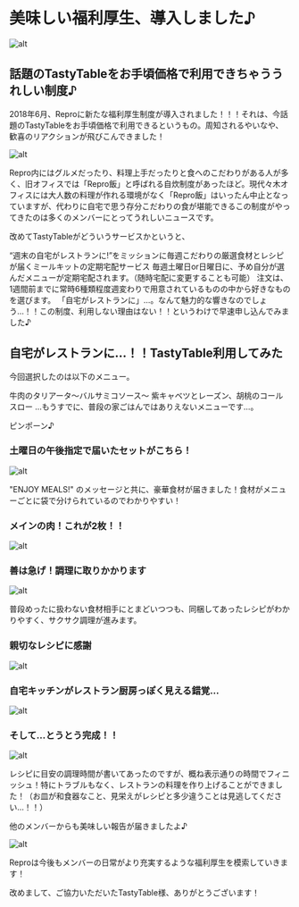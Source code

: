 # 美味しい福利厚生、導入しました♪

![alt](https://github.com/komoshun/Employer-Branding/blob/master/20180629/%E3%82%B9%E3%82%AF%E3%83%AA%E3%83%BC%E3%83%B3%E3%82%B7%E3%83%A7%E3%83%83%E3%83%88%202019-05-10%2015.55.26.png)

## 話題のTastyTableをお手頃価格で利用できちゃううれしい制度♪

2018年6月、Reproに新たな福利厚生制度が導入されました！！！それは、今話題のTastyTableをお手頃価格で利用できるというもの。周知されるやいなや、歓喜のリアクションが飛びこんできました！

![alt](https://github.com/komoshun/Employer-Branding/blob/master/20180629/8a835e03-e7bd-45c8-95b1-7dbb773695bc.png)

Repro内にはグルメだったり、料理上手だったりと食へのこだわりがある人が多く、旧オフィスでは「Repro飯」と呼ばれる自炊制度があったほど。現代々木オフィスには大人数の料理が作れる環境がなく「Repro飯」はいったん中止となっていますが、代わりに自宅で思う存分こだわりの食が堪能できるこの制度がやってきたのは多くのメンバーにとってうれしいニュースです。

改めてTastyTableがどういうサービスかというと、

“週末の自宅がレストランに!”をミッションに毎週こだわりの厳選食材とレシピが届くミールキットの定期宅配サービス
毎週土曜日or日曜日に、予め自分が選んだメニューが定期宅配されます。（随時宅配に変更することも可能）
注文は、1週間前までに常時6種類程度週変わりで用意されているものの中から好きなものを選びます。
「自宅がレストランに」…。なんて魅力的な響きなのでしょう…！！この制度、利用しない理由はない！！というわけで早速申し込んでみました♪

## 自宅がレストランに…！！TastyTable利用してみた
今回選択したのは以下のメニュー。

牛肉のタリアータ〜バルサミコソース〜
紫キャベツとレーズン、胡桃のコールスロー
…もうすでに、普段の家ごはんではありえないメニューです…。

ピンポーン♪

### 土曜日の午後指定で届いたセットがこちら！

![alt](https://github.com/komoshun/Employer-Branding/blob/master/20180629/1.jpeg)


"ENJOY MEALS!" のメッセージと共に、豪華食材が届きました！食材がメニューごとに袋で分けられているのでわかりやすい！

### メインの肉！これが2枚！！

![alt](https://github.com/komoshun/Employer-Branding/blob/master/20180629/2.jpeg)

### 善は急げ！調理に取りかかります

![alt](https://github.com/komoshun/Employer-Branding/blob/master/20180629/3.jpeg)

普段めったに扱わない食材相手にとまどいつつも、同梱してあったレシピがわかりやすく、サクサク調理が進みます。

### 親切なレシピに感謝

![alt](https://github.com/komoshun/Employer-Branding/blob/master/20180629/4.jpeg)

### 自宅キッチンがレストラン厨房っぽく見える錯覚…

![alt](https://github.com/komoshun/Employer-Branding/blob/master/20180629/5.jpeg)

### そして…とうとう完成！！

![alt](https://github.com/komoshun/Employer-Branding/blob/master/20180629/6.jpeg)

レシピに目安の調理時間が書いてあったのですが、概ね表示通りの時間でフィニッシュ！特にトラブルもなく、レストランの料理を作り上げることができました！（お皿が和食器なこと、見栄えがレシピと多少違うことは見逃してください…！！）

他のメンバーからも美味しい報告が届きましたよ♪

![alt](https://github.com/komoshun/Employer-Branding/blob/master/20180629/7.jpeg)

Reproは今後もメンバーの日常がより充実するような福利厚生を模索していきます！

改めまして、ご協力いただいたTastyTable様、ありがとうございます！
